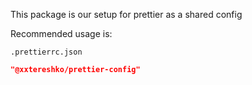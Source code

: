 This package is our setup for prettier as a shared config

Recommended usage is:

`.prettierrc.json`

```json static
"@xxtereshko/prettier-config"
```
